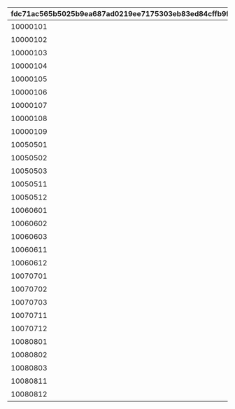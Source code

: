 |fdc71ac565b5025b9ea687ad0219ee7175303eb83ed84cffb9f34c196ae83fc4|5175fcce94e0a53e584b33bd4d6b0cd49f806a40a6a09e512133bc741ac89daa|0f998fe471c6cfbc289390c86a5b85b1ddedec0f447db082ece6983a3c514e09|fef811188950f3e042e45167ce940909dba7109f14b6d5458a86e3525ee8237a|e79565a43913e05d5be319a90bbace9f4e9fbf9d55d57e055be894b1e26622ca|96cb013a8dc3c827fd966b138586450a2e74d4097a28da2d2446cc0bcbc2a23f|65221b2a187d7f26bd77dc8bd650cc1394693764be0c2f44e407a07b76ddc0f4|75271626aacbf200ebf8932c4b344965cb8eea6e2513799dbc62d3bff340d4f7|42e0f9accab332bf2e07255d52f39cce03d32a033c865cd440d669ae80732cc3|93612f567b79ecd4df912822110fb41b7c6f6aaba3d91cf68b9196aca9913b81|534fdd00613da2ad7df5bda013c058ee488d03435635caf9cd2551e768573e04|
| --- | --- | --- | --- | --- | --- | --- | --- | --- | --- | --- |
|10000101|10|1回バトルしよう|2021/08/17 12:00:00|1000|2021/08/24 11:59:59|7000|0|10000101|0|1|
|10000102|10|5回バトルしよう|2021/08/17 12:00:00|1000|2021/08/24 11:59:59|7000|0|10000102|0|5|
|10000103|10|10回バトルしよう|2021/08/17 12:00:00|1000|2021/08/24 11:59:59|7000|0|10000103|0|10|
|10000104|10|15回バトルしよう|2021/08/17 12:00:00|1000|2021/08/24 11:59:59|7000|0|10000104|0|15|
|10000105|10|20回バトルしよう|2021/08/17 12:00:00|1000|2021/08/24 11:59:59|7000|0|10000105|0|20|
|10000106|10|25回バトルしよう|2021/08/17 12:00:00|1000|2021/08/24 11:59:59|7000|0|10000106|0|25|
|10000107|10|30回バトルしよう|2021/08/17 12:00:00|1000|2021/08/24 11:59:59|7000|0|10000107|0|30|
|10000108|10|35回バトルしよう|2021/08/17 12:00:00|1000|2021/08/24 11:59:59|7000|0|10000108|0|35|
|10000109|10|40回バトルしよう|2021/08/17 12:00:00|1000|2021/08/24 11:59:59|7000|0|10000109|0|40|
|10050501|50|ミソラに累積300万ダメージ与えよう|2021/08/17 12:00:00|1005|2021/08/24 11:59:59|7001|0|10050501|1005|3000000|
|10050502|50|ミソラに累積900万ダメージ与えよう|2021/08/17 12:00:00|1005|2021/08/24 11:59:59|7001|0|10050502|1005|9000000|
|10050503|50|ミソラに累積1500万ダメージ与えよう|2021/08/17 12:00:00|1005|2021/08/24 11:59:59|7001|0|10050503|1005|15000000|
|10050511|51|ミソラに1度のバトルで100万ダメージ与えよう|2021/08/17 12:00:00|1005|2021/08/24 11:59:59|7002|1000000|10050511|1005|1|
|10050512|51|ミソラに1度のバトルで300万ダメージ与えよう|2021/08/17 12:00:00|1005|2021/08/24 11:59:59|7002|3000000|10050512|1005|1|
|10060601|60|ランファに累積500万ダメージ与えよう|2021/08/17 12:00:00|1006|2021/08/24 11:59:59|7001|0|10060601|1006|5000000|
|10060602|60|ランファに累積1500万ダメージ与えよう|2021/08/17 12:00:00|1006|2021/08/24 11:59:59|7001|0|10060602|1006|15000000|
|10060603|60|ランファに累積2400万ダメージ与えよう|2021/08/17 12:00:00|1006|2021/08/24 11:59:59|7001|0|10060603|1006|24000000|
|10060611|61|ランファに1度のバトルで200万ダメージ与えよう|2021/08/17 12:00:00|1006|2021/08/24 11:59:59|7002|2000000|10060611|1006|1|
|10060612|61|ランファに1度のバトルで500万ダメージ与えよう|2021/08/17 12:00:00|1006|2021/08/24 11:59:59|7002|5000000|10060612|1006|1|
|10070701|70|アゾールドに累積300万ダメージ与えよう|2021/08/17 12:00:00|1007|2021/08/24 11:59:59|7001|0|10070701|1007|3000000|
|10070702|70|アゾールドに累積900万ダメージ与えよう|2021/08/17 12:00:00|1007|2021/08/24 11:59:59|7001|0|10070702|1007|9000000|
|10070703|70|アゾールドに累積1500万ダメージ与えよう|2021/08/17 12:00:00|1007|2021/08/24 11:59:59|7001|0|10070703|1007|15000000|
|10070711|71|アゾールドに1度のバトルで100万ダメージ与えよう|2021/08/17 12:00:00|1007|2021/08/24 11:59:59|7002|1000000|10070711|1007|1|
|10070712|71|アゾールドに1度のバトルで300万ダメージ与えよう|2021/08/17 12:00:00|1007|2021/08/24 11:59:59|7002|3000000|10070712|1007|1|
|10080801|80|カリザに累積500万ダメージ与えよう|2021/08/17 12:00:00|1008|2021/08/24 11:59:59|7001|0|10080801|1008|5000000|
|10080802|80|カリザに累積1500万ダメージ与えよう|2021/08/17 12:00:00|1008|2021/08/24 11:59:59|7001|0|10080802|1008|15000000|
|10080803|80|カリザに累積2400万ダメージ与えよう|2021/08/17 12:00:00|1008|2021/08/24 11:59:59|7001|0|10080803|1008|24000000|
|10080811|81|カリザに1度のバトルで200万ダメージ与えよう|2021/08/17 12:00:00|1008|2021/08/24 11:59:59|7002|2000000|10080811|1008|1|
|10080812|81|カリザに1度のバトルで500万ダメージ与えよう|2021/08/17 12:00:00|1008|2021/08/24 11:59:59|7002|5000000|10080812|1008|1|
